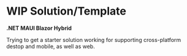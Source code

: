 # WIP Solution/Template

**.NET MAUI Blazor Hybrid**

Trying to get a starter solution working for supporting cross-platform destop and mobile, as well as web.

